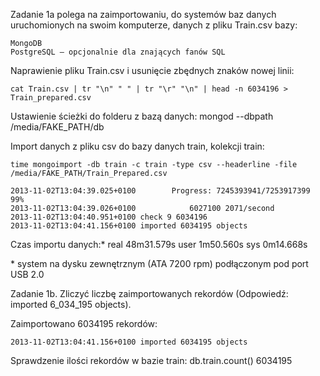 Zadanie 1a polega na zaimportowaniu, do systemów baz danych uruchomionych na swoim komputerze, danych z pliku Train.csv bazy:

    MongoDB
    PostgreSQL – opcjonalnie dla znających fanów SQL

Naprawienie pliku Train.csv i usunięcie zbędnych znaków nowej linii:

	cat Train.csv | tr "\n" " " | tr "\r" "\n" | head -n 6034196 > Train_prepared.csv

Ustawienie ścieżki do folderu z bazą danych:
	mongod --dbpath /media/FAKE_PATH/db

Import danych z pliku csv do bazy danych train, kolekcji train:

	time mongoimport -db train -c train -type csv --headerline -file /media/FAKE_PATH/Train_Prepared.csv

	2013-11-02T13:04:39.025+0100 		Progress: 7245393941/7253917399	99%
	2013-11-02T13:04:39.026+0100 			6027100	2071/second
	2013-11-02T13:04:40.951+0100 check 9 6034196
	2013-11-02T13:04:41.156+0100 imported 6034195 objects

Czas importu danych:*
	real	48m31.579s
	user	1m50.560s
	sys	0m14.668s

\* system na dysku zewnętrznym (ATA 7200 rpm) podłączonym pod port USB 2.0 


Zadanie 1b. Zliczyć liczbę zaimportowanych rekordów (Odpowiedź: imported 6_034_195 objects).

Zaimportowano 6034195 rekordów:
	
	2013-11-02T13:04:41.156+0100 imported 6034195 objects

Sprawdzenie ilości rekordów w bazie train:
	db.train.count()
	6034195

